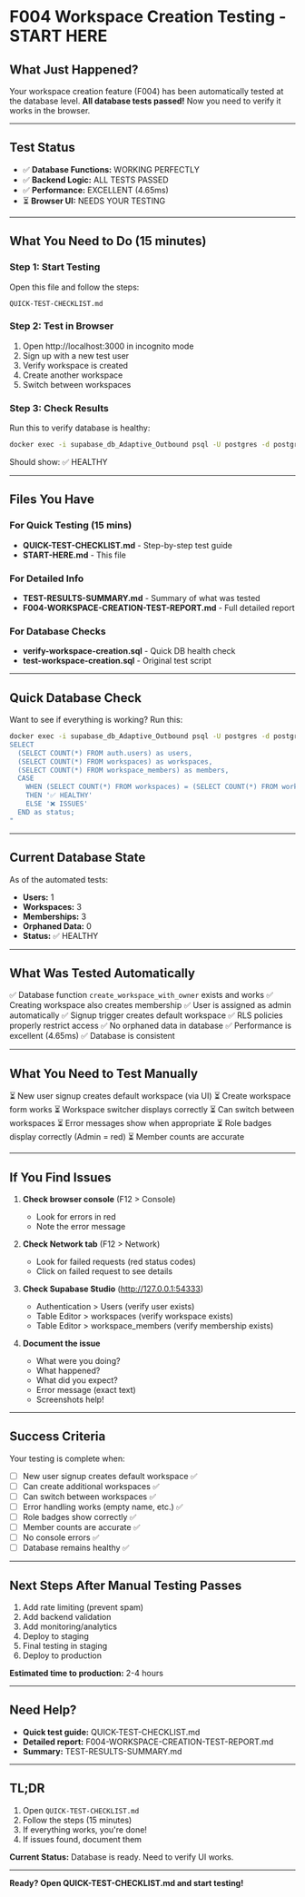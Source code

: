 # F004 Workspace Creation Testing - START HERE

## What Just Happened?

Your workspace creation feature (F004) has been automatically tested at the database level. **All database tests passed!** Now you need to verify it works in the browser.

---

## Test Status

- ✅ **Database Functions:** WORKING PERFECTLY
- ✅ **Backend Logic:** ALL TESTS PASSED
- ✅ **Performance:** EXCELLENT (4.65ms)
- ⏳ **Browser UI:** NEEDS YOUR TESTING

---

## What You Need to Do (15 minutes)

### Step 1: Start Testing
Open this file and follow the steps:
```
QUICK-TEST-CHECKLIST.md
```

### Step 2: Test in Browser
1. Open http://localhost:3000 in incognito mode
2. Sign up with a new test user
3. Verify workspace is created
4. Create another workspace
5. Switch between workspaces

### Step 3: Check Results
Run this to verify database is healthy:
```bash
docker exec -i supabase_db_Adaptive_Outbound psql -U postgres -d postgres < verify-workspace-creation.sql
```

Should show: ✅ HEALTHY

---

## Files You Have

### For Quick Testing (15 mins)
- **QUICK-TEST-CHECKLIST.md** - Step-by-step test guide
- **START-HERE.md** - This file

### For Detailed Info
- **TEST-RESULTS-SUMMARY.md** - Summary of what was tested
- **F004-WORKSPACE-CREATION-TEST-REPORT.md** - Full detailed report

### For Database Checks
- **verify-workspace-creation.sql** - Quick DB health check
- **test-workspace-creation.sql** - Original test script

---

## Quick Database Check

Want to see if everything is working? Run this:

```bash
docker exec -i supabase_db_Adaptive_Outbound psql -U postgres -d postgres -c "
SELECT
  (SELECT COUNT(*) FROM auth.users) as users,
  (SELECT COUNT(*) FROM workspaces) as workspaces,
  (SELECT COUNT(*) FROM workspace_members) as members,
  CASE
    WHEN (SELECT COUNT(*) FROM workspaces) = (SELECT COUNT(*) FROM workspace_members)
    THEN '✅ HEALTHY'
    ELSE '❌ ISSUES'
  END as status;
"
```

---

## Current Database State

As of the automated tests:
- **Users:** 1
- **Workspaces:** 3
- **Memberships:** 3
- **Orphaned Data:** 0
- **Status:** ✅ HEALTHY

---

## What Was Tested Automatically

✅ Database function `create_workspace_with_owner` exists and works
✅ Creating workspace also creates membership
✅ User is assigned as admin automatically
✅ Signup trigger creates default workspace
✅ RLS policies properly restrict access
✅ No orphaned data in database
✅ Performance is excellent (4.65ms)
✅ Database is consistent

---

## What You Need to Test Manually

⏳ New user signup creates default workspace (via UI)
⏳ Create workspace form works
⏳ Workspace switcher displays correctly
⏳ Can switch between workspaces
⏳ Error messages show when appropriate
⏳ Role badges display correctly (Admin = red)
⏳ Member counts are accurate

---

## If You Find Issues

1. **Check browser console** (F12 > Console)
   - Look for errors in red
   - Note the error message

2. **Check Network tab** (F12 > Network)
   - Look for failed requests (red status codes)
   - Click on failed request to see details

3. **Check Supabase Studio** (http://127.0.0.1:54333)
   - Authentication > Users (verify user exists)
   - Table Editor > workspaces (verify workspace exists)
   - Table Editor > workspace_members (verify membership exists)

4. **Document the issue**
   - What were you doing?
   - What happened?
   - What did you expect?
   - Error message (exact text)
   - Screenshots help!

---

## Success Criteria

Your testing is complete when:
- [ ] New user signup creates default workspace ✅
- [ ] Can create additional workspaces ✅
- [ ] Can switch between workspaces ✅
- [ ] Error handling works (empty name, etc.) ✅
- [ ] Role badges show correctly ✅
- [ ] Member counts are accurate ✅
- [ ] No console errors ✅
- [ ] Database remains healthy ✅

---

## Next Steps After Manual Testing Passes

1. Add rate limiting (prevent spam)
2. Add backend validation
3. Add monitoring/analytics
4. Deploy to staging
5. Final testing in staging
6. Deploy to production

**Estimated time to production:** 2-4 hours

---

## Need Help?

- **Quick test guide:** QUICK-TEST-CHECKLIST.md
- **Detailed report:** F004-WORKSPACE-CREATION-TEST-REPORT.md
- **Summary:** TEST-RESULTS-SUMMARY.md

---

## TL;DR

1. Open `QUICK-TEST-CHECKLIST.md`
2. Follow the steps (15 minutes)
3. If everything works, you're done!
4. If issues found, document them

**Current Status:** Database is ready. Need to verify UI works.

---

**Ready? Open QUICK-TEST-CHECKLIST.md and start testing!**
